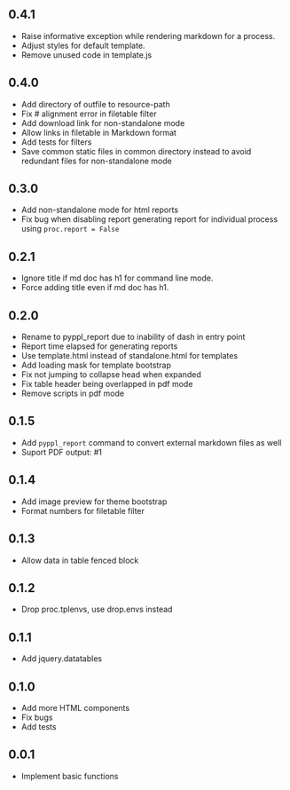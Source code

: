 ## 0.4.1
- Raise informative exception while rendering markdown for a process.
- Adjust styles for default template.
- Remove unused code in template.js

## 0.4.0
- Add directory of outfile to resource-path
- Fix # alignment error in filetable filter
- Add download link for non-standalone mode
- Allow links in filetable in Markdown format
- Add tests for filters
- Save common static files in common directory instead to avoid redundant files for non-standalone mode

## 0.3.0
- Add non-standalone mode for html reports
- Fix bug when disabling report generating report for individual process using `proc.report = False`

## 0.2.1
- Ignore title if md doc has h1 for command line mode.
- Force adding title even if md doc has h1.

## 0.2.0
- Rename to pyppl_report due to inability of dash in entry point
- Report time elapsed for generating reports
- Use template.html instead of standalone.html for templates
- Add loading mask for template bootstrap
- Fix not jumping to collapse head when expanded
- Fix table header being overlapped in pdf mode
- Remove scripts in pdf mode

## 0.1.5
- Add `pyppl_report` command to convert external markdown files as well
- Suport PDF output: #1

## 0.1.4
- Add image preview for theme bootstrap
- Format numbers for filetable filter

## 0.1.3
- Allow data in table fenced block

## 0.1.2
- Drop proc.tplenvs, use drop.envs instead

## 0.1.1
- Add jquery.datatables

## 0.1.0
- Add more HTML components
- Fix bugs
- Add tests

## 0.0.1
- Implement basic functions
